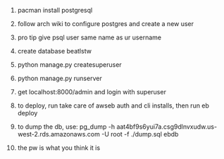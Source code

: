 1. pacman install postgresql
2. follow arch wiki to configure postgres and create a new user 
3. pro tip give psql user same name as ur username
4. create database beatlstw
5. python manage.py createsuperuser
6. python manage.py runserver
7. get localhost:8000/admin and login with superuser

8. to deploy, run take care of awseb auth and cli installs, then run eb deploy

9. to dump the db, use:
    pg_dump -h aat4bf9s6yui7a.csg9dlnvxudw.us-west-2.rds.amazonaws.com -U root -f ./dump.sql ebdb

10. the pw is what you think it is
